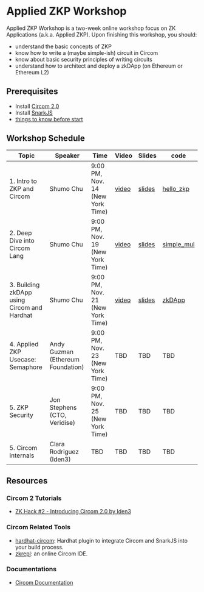 # Applied ZKP Workshop

Applied ZKP Workshop is a two-week online workshop focus on ZK Applications (a.k.a. Applied ZKP). Upon finishing this workshop, you should:
* understand the basic concepts of ZKP
* know how to write a (maybe simple-ish) circuit in Circom
* know about basic security principles of writing circuits
* understand how to architect and deploy a zkDApp (on Ethereum or Ethereum L2)

## Prerequisites 

* Install [Circom 2.0](https://docs.circom.io/getting-started/installation/)
* Install [SnarkJS](https://github.com/iden3/snarkjs)
* [things to know before start](https://learn.0xparc.org/materials/circom/prereq-materials/prereq-understanding/)

## Workshop Schedule
<table>
    <th> Topic </th>
    <th> Speaker </th>
    <th> Time </th>
    <th> Video </th>
    <th> Slides </th>
    <th> code </th>
    <tbody>
        <tr>
            <td>
                1. Intro to ZKP and Circom
            </td>
            <td>
                Shumo Chu
            </td>
            <td>
                9:00 PM, Nov. 14 (New York Time)
            </td>
            <td>
                <a href="https://youtu.be/kHDdMIYHgLg"> video </a>
            </td>
            <td>
                <a href="./slides/1.pdf"> slides </a>
            </td>
            <td>
                <a href="./hello_zkp">hello_zkp</a>
            </td>
        </tr>
        <tr>
            <td>
                2. Deep Dive into Circom Lang
            </td>
            <td>
                Shumo Chu
            </td>
            <td>
                9:00 PM, Nov. 19 (New York Time)
            </td>
            <td>
                <a href="https://youtu.be/F-cXh30S0ho"> video </a>
            </td>
            <td>
                <a href="./slides/2.pdf"> slides </a>
            </td>
            <td>
                <a href="./simple_mul"> simple_mul </a>
            </td>
        </tr>
         <tr>
            <td>
                3. Building zkDApp using Circom and Hardhat
            </td>
            <td>
                Shumo Chu
            </td>
            <td>
                9:00 PM, Nov. 21 (New York Time)
            </td>
            <td>
                <a href="https://youtu.be/0ya5bVVLP4M"> video </a>
            </td>
            <td>
                <a href="3.pdf"> slides </a>
            </td>
            <td>
                <a href="./zkDApp"> zkDApp </a>
            </td>
        </tr>
        <tr>
            <td>
                4. Applied ZKP Usecase: Semaphore
            </td>
            <td>
                Andy Guzman (Ethereum Foundation)
            </td>
            <td>
                9:00 PM, Nov. 23 (New York Time)
            </td>
            <td>
                TBD
            </td>
            <td>
                TBD
            </td>
            <td>
                TBD
            </td>
        </tr>
        <tr>
            <td>
                5. ZKP Security
            </td>
            <td>
                Jon Stephens (CTO, Veridise)
            </td>
            <td>
                9:00 PM, Nov. 25 (New York Time)
            </td>
            <td>
                TBD
            </td>
            <td>
                TBD
            </td>
            <td>
                TBD
            </td>
        </tr>
        <tr>
            <td>
                5. Circom Internals
            </td>
            <td>
                Clara Rodriguez (Iden3)
            </td>
            <td>
                TBD
            </td>
            <td>
                TBD
            </td>
            <td>
                TBD
            </td>
            <td>
                TBD
            </td>
        </tr>
    </tbody>        
</table>


## Resources

### Circom 2 Tutorials
* [ZK Hack #2 - Introducing Circom 2.0 by Iden3](https://www.youtube.com/watch?v=6XxVeBFmIFs)

### Circom Related Tools
* [hardhat-circom](https://github.com/projectsophon/hardhat-circom): Hardhat plugin to integrate Circom and SnarkJS into your build process.
* [zkrepl](https://zkrepl.dev/): an online Circom IDE.

### Documentations
* [Circom Documentation](https://docs.circom.io)
